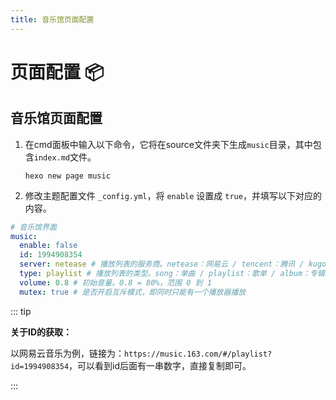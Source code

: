 ```yaml
---
title: 音乐馆页面配置
---
```


# 页面配置 📦

## 音乐馆页面配置

1. 在cmd面板中输入以下命令，它将在source文件夹下生成`music`目录，其中包含`index.md`​文件。

    ```shell
    hexo new page music
    ```

2. 修改主题配置文件 `_config.yml`，将 `enable` 设置成 `true`，并填写以下对应的内容。

```yaml
# 音乐馆界面
music:
  enable: false
  id: 1994908354
  server: netease # 播放列表的服务商。netease：网易云 / tencent：腾讯 / kugou：酷狗 / xiami：小米 / baidu：百度
  type: playlist # 播放列表的类型。song：单曲 / playlist：歌单 / album：专辑 / artist：歌手
  volume: 0.8 # 初始音量。0.8 = 80%，范围 0 到 1
  mutex: true # 是否开启互斥模式，即同时只能有一个播放器播放
```

::: tip

**关于ID的获取：**

以网易云音乐为例，链接为：`https://music.163.com/#/playlist?id=1994908354`，可以看到id后面有一串数字，直接复制即可。

:::